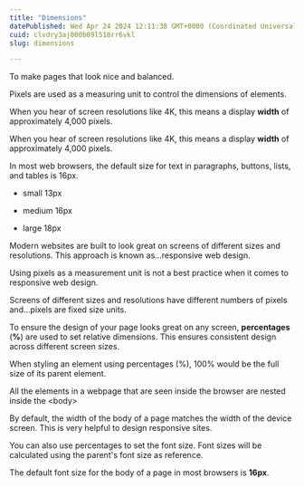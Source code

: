 ```yaml
---
title: "Dimensions"
datePublished: Wed Apr 24 2024 12:11:38 GMT+0000 (Coordinated Universal Time)
cuid: clvdry3aj000b09l518rr6vkl
slug: dimensions

---
```


To make pages that look nice and balanced.

Pixels are used as a measuring unit to control the dimensions of elements.

When you hear of screen resolutions like 4K, this means a display **width** of approximately 4,000 pixels.

When you hear of screen resolutions like 4K, this means a display **width** of approximately 4,000 pixels.

In most web browsers, the default size for text in paragraphs, buttons, lists, and tables is 16px.

* small 13px
    
* medium 16px
    
* large 18px
    

Modern websites are built to look great on screens of different sizes and resolutions. This approach is known as…responsive web design.

Using pixels as a measurement unit is not a best practice when it comes to responsive web design.

Screens of different sizes and resolutions have different numbers of pixels and…pixels are fixed size units.

To ensure the design of your page looks great on any screen, **percentages** (**%**) are used to set relative dimensions. This ensures consistent design across different screen sizes.

When styling an element using percentages (%), 100% would be the full size of its parent element.

All the elements in a webpage that are seen inside the browser are nested inside the &lt;body&gt;

By default, the width of the body of a page matches the width of the device screen. This is very helpful to design responsive sites.

You can also use percentages to set the font size. Font sizes will be calculated using the parent's font size as reference.

The default font size for the body of a page in most browsers is **16px**.